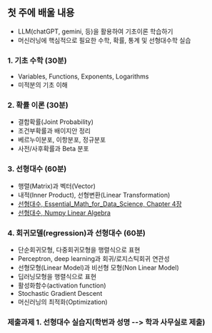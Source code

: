 ## 첫 주에 배울 내용
- LLM(chatGPT, gemini, 등)을 활용하여 기초이론 학습하기
- 머신러닝에 핵심적으로 필요한 수학, 확률, 통계 및 선형대수학 실습
  
### 1. 기초 수학 (30분)
- Variables, Functions, Exponents, Logarithms
- 미적분의 기초 이해
  
### 2. 확률 이론 (30분)
- 결합확률(Joint Probability)
- 조건부확률과 배이지안 정리
- 베르누이분포, 이항분포, 정규분포
- 사전/사후확률과 Beta 분포

### 3. 선형대수 (60분)
- 행렬(Matrix)과 벡터(Vector)
- 내적(Inner Product), 선형변환(Linear Transformation)
- [선형대수, Essential_Math_for_Data_Science, Chapter 4장](http://103.203.175.90:81/fdScript/RootOfEBooks/E%20Book%20collection%20-%202024%20-%20F/CSE%20%20IT%20AIDS%20ML/Essential_Math_for_Data_Science_Take_Control_of_Your_Data_with_Fundamental.pdf)
- [선형대수, Numpy Linear Algebra](https://numpy.org/numpy-tutorials/content/tutorial-svd.html)

### 4. 회귀모델(regression)과 선형대수 (60분)
- 단순회귀모형, 다중회귀모형을 행렬식으로 표현
- Perceptron, deep learning과 회귀/로지스틱회귀 연관성
- 선형모형(Linear Model)과 비선형 모형(Non Linear Model)
- 딥러닝모형을 행렬식으로 표현
- 활성화함수(activation function)
- Stochastic Gradient Descent
- 머신러닝의 최적화(Optimization)

### 제출과제 1. 선형대수 실습지(학번과 성명 --> 학과 사무실로 제출)
